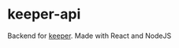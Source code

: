 # keeper-api
Backend for [keeper](https://www.github.com/AkshatAdsule/keeper).
Made with React and NodeJS
